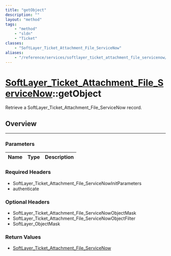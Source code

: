 ```yaml
---
title: "getObject"
description: ""
layout: "method"
tags:
    - "method"
    - "sldn"
    - "Ticket"
classes:
    - "SoftLayer_Ticket_Attachment_File_ServiceNow"
aliases:
    - "/reference/services/softlayer_ticket_attachment_file_servicenow/getObject"
---
```

# [SoftLayer_Ticket_Attachment_File_ServiceNow](/reference/services/SoftLayer_Ticket_Attachment_File_ServiceNow)::getObject

Retrieve a SoftLayer_Ticket_Attachment_File_ServiceNow record.


## Overview 


-----

### Parameters 
|Name | Type | Description |
| --- | --- | --- |


### Required Headers
* SoftLayer_Ticket_Attachment_File_ServiceNowInitParameters
* authenticate


### Optional Headers
* SoftLayer_Ticket_Attachment_File_ServiceNowObjectMask
* SoftLayer_Ticket_Attachment_File_ServiceNowObjectFilter
* SoftLayer_ObjectMask

### Return Values
* <a href='/reference/datatypes/SoftLayer_Ticket_Attachment_File_ServiceNow'>SoftLayer_Ticket_Attachment_File_ServiceNow </a>




